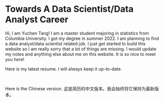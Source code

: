 # Towards A Data Scientist/Data Analyst Career

Hi, I am Yuchen Tang! I am a master student majoring in statistics from Columbia University. I got my degree in summer 2022. I am planning to find a data analyst/data scientist related job. I just get started to build this website so I am really sorry that a lot of things are missing. I would update my notes and anything else about me on this website. It is so nice to meet you here!

Here is my latest resume. I will always keep it up-to-date.

<object data="assets/files/Yuchen_Tang_ColumbiaU_StatisticsMA.pdf" type="application/pdf" width="95%" height="600px">
</object>

<!--
; <iframe src="https://www.xmind.net/embed/iR7YAt" width="900px" height="540px" frameborder="0" scrolling="no"></iframe>
-->

<br/>

Here is the Chinese version. 这是简历的中文版本。我会始终将它保持为最新版本。

<object data="assets/files/唐雨辰_哥伦比亚大学_统计学硕士.pdf" type="application/pdf" width="95%" height="600px">
</object>